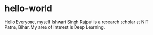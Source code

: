 # hello-world
Hello Everyone, myself Ishwari Singh Rajput is a research scholar at NIT Patna, Bihar.
My area of interest is Deep Learning.
